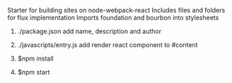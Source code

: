 Starter for building sites on node-webpack-react
Includes files and folders for flux implementation
Imports foundation and bourbon into stylesheets

1. ./package.json
	add name, description and author

2. ./javascripts/entry.js
	add render react component to #content

3. $npm install

4. $npm start	